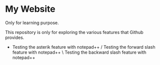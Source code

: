 # My Website
Only for learning purpose.

This repository is only for exploring the various features
that Github provides.

* Testing the asterik feature with notepad++
/ Testing the forward slash feature with notepad++
\ Testing the backward slash feature with notepad++
